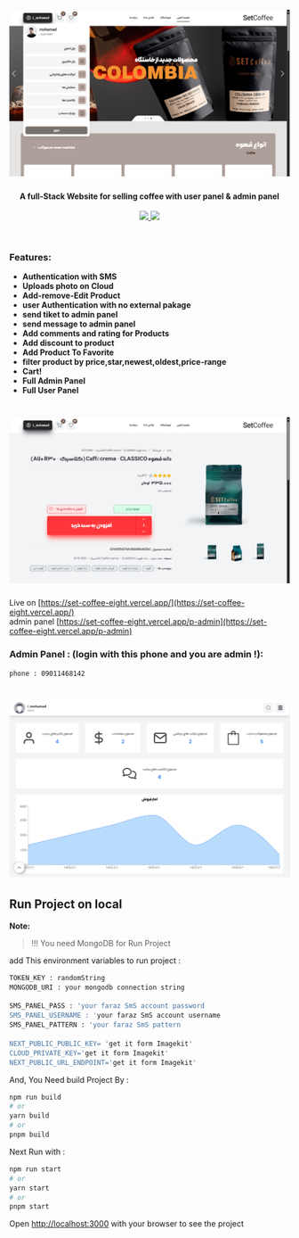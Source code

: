 <h1 align="center">
  <br>
  <a href="https://github.com/Mohamadshiravi/set-coffee.git"><img src="public/md/setcoffee-home.png" alt="set-coffee"></a>
</h1>

<h4 align="center">A full-Stack Website for selling coffee with user panel & admin panel</h4>

<p align="center">

  <a href="http://nextjs.org">
    <img src="https://img.shields.io/badge/next%20js-v15-black">
    <img src="https://img.shields.io/badge/tailwind-v4-indigo">
  </a>

</p>

<br/>

### Features:

- **Authentication with SMS**
- **Uploads photo on Cloud**
- **Add-remove-Edit Product**
- **user Authentication with no external pakage**
- **send tiket to admin panel**
- **send message to admin panel**
- **Add comments and rating for Products**
- **Add discount to product**
- **Add Product To Favorite**
- **filter product by price,star,newest,oldest,price-range**
- **Cart!**
- **Full Admin Panel**
- **Full User Panel**

<h1 align="center">
  <a href="https://github.com/Mohamadshiravi/set-coffee.git"><img src="public/md/setcoffee-features.png" alt="set-coffee"></a>
</h1>

Live on [https://set-coffee-eight.vercel.app/](https://set-coffee-eight.vercel.app/)
<br />
admin panel [https://set-coffee-eight.vercel.app/p-admin](https://set-coffee-eight.vercel.app/p-admin)

### Admin Panel : (login with this phone and you are admin !):

```bash
phone : 09011468142
```

<h1 align="center">
  <a href="https://github.com/Mohamadshiravi/set-coffee.git"><img src="public/md/setcoffee-admin.png" alt="set-coffee"></a>
</h1>

## Run Project on local

**Note:**

> !!! You need MongoDB for Run Project

add This environment variables to run project :

```bash
TOKEN_KEY : randomString
MONGODB_URI : your mongodb connection string

SMS_PANEL_PASS : 'your faraz SmS account password
SMS_PANEL_USERNAME : 'your faraz SmS account username
SMS_PANEL_PATTERN : 'your faraz SmS pattern

NEXT_PUBLIC_PUBLIC_KEY= 'get it form Imagekit'
CLOUD_PRIVATE_KEY='get it form Imagekit'
NEXT_PUBLIC_URL_ENDPOINT='get it form Imagekit'
```

And, You Need build Project By :

```bash
npm run build
# or
yarn build
# or
pnpm build
```

Next Run with :

```bash
npm run start
# or
yarn start
# or
pnpm start
```

Open [http://localhost:3000](http://localhost:3000) with your browser to see the project

